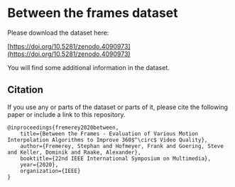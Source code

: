 # Between the frames dataset
Please download the dataset here:

[https://doi.org/10.5281/zenodo.4090973](https://doi.org/10.5281/zenodo.4090973)

You will find some additional information in the dataset.

## Citation
If you use any or parts of the dataset or parts of it, please cite the following paper or include a link to this repository.

```
@inproceedings{fremerey2020between,
	title={Between the Frames - Evaluation of Various Motion Interpolation Algorithms to Improve 360$^\circ$ Video Quality},
	author={Fremerey, Stephan and Hofmeyer, Frank and Goering, Steve and Keller, Dominik and Raake, Alexander},
	booktitle={22nd IEEE International Symposium on ​Multimedia},
	year={2020},
	organization={IEEE}
}
```
